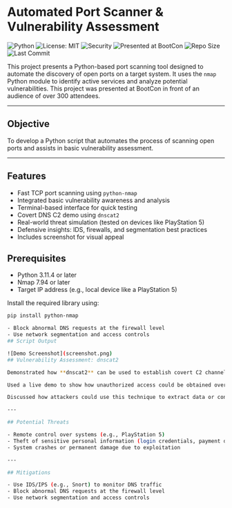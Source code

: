 # Automated Port Scanner & Vulnerability Assessment

![Python](https://img.shields.io/badge/Python-3.11-blue)
![License: MIT](https://img.shields.io/badge/License-MIT-yellow.svg)
![Security](https://img.shields.io/badge/Security-DNS%20C2%20Demo-red)
![Presented at BootCon](https://img.shields.io/badge/Presented-BootCon-blueviolet)
![Repo Size](https://img.shields.io/github/repo-size/MarcellusHarris/automated-port-scanner)
![Last Commit](https://img.shields.io/github/last-commit/MarcellusHarris/automated-port-scanner)

This project presents a Python-based port scanning tool designed to automate the discovery of open ports on a target system. It uses the `nmap` Python module to identify active services and analyze potential vulnerabilities. This project was presented at BootCon in front of an audience of over 300 attendees.

---

## Objective

To develop a Python script that automates the process of scanning open ports and assists in basic vulnerability assessment.

---

## Features

- Fast TCP port scanning using `python-nmap`
-  Integrated basic vulnerability awareness and analysis
-  Terminal-based interface for quick testing
-  Covert DNS C2 demo using `dnscat2`
-  Real-world threat simulation (tested on devices like PlayStation 5)
-  Defensive insights: IDS, firewalls, and segmentation best practices
-  Includes screenshot for visual appeal


## Prerequisites

- Python 3.11.4 or later  
- Nmap 7.94 or later  
- Target IP address (e.g., local device like a PlayStation 5)

Install the required library using:

```bash
pip install python-nmap

- Block abnormal DNS requests at the firewall level  
- Use network segmentation and access controls  
## Script Output

![Demo Screenshot](screenshot.png)
## Vulnerability Assessment: dnscat2

Demonstrated how **dnscat2** can be used to establish covert C2 channels via DNS traffic.

Used a live demo to show how unauthorized access could be obtained over port 53.

Discussed how attackers could use this technique to extract data or control systems in stealth.

---

## Potential Threats

- Remote control over systems (e.g., PlayStation 5)  
- Theft of sensitive personal information (login credentials, payment data)  
- System crashes or permanent damage due to exploitation  

---

## Mitigations

- Use IDS/IPS (e.g., Snort) to monitor DNS traffic  
- Block abnormal DNS requests at the firewall level  
- Use network segmentation and access controls  
